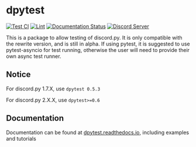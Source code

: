 # dpytest

[![Test CI](https://github.com/CraftSpider/dpytest/actions/workflows/test-ci.yml/badge.svg)](https://github.com/CraftSpider/dpytest/actions/workflows/test-ci.yml)
[![Lint](https://github.com/CraftSpider/dpytest/actions/workflows/lint-ci.yml/badge.svg)](https://github.com/CraftSpider/dpytest/actions/workflows/lint-ci.yml)
[![Documentation Status](https://readthedocs.org/projects/dpytest/badge/?version=latest)](https://dpytest.readthedocs.io/en/latest/?badge=latest)
[![Discord Server](https://img.shields.io/discord/523301176309972993.svg?label=Support%20Discord)](https://discord.gg/aNe8DqAuxd)

This is a package to allow testing of discord.py.
It is only compatible with the rewrite version, and is still in alpha.
If using pytest, it is suggested to use pytest-asyncio for test running, otherwise the user will need
to provide their own async test runner.

## Notice

For discord.py 1.7.X, use `dpytest 0.5.3`

For discord.py 2.X.X, use `dpytest>=0.6`

## Documentation

Documentation can be found at [dpytest.readthedocs.io](https://dpytest.readthedocs.io/en/latest/), including examples and tutorials
